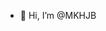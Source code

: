 - 👋 Hi, I’m @MKHJB


<!---
MKHJB/MKHJB is a ✨ special ✨ repository because its `README.md` (this file) appears on your GitHub profile.
You can click the Preview link to take a look at your changes.
--->
